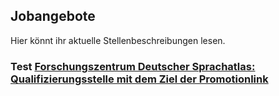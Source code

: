 ## Jobangebote

Hier könnt ihr aktuelle Stellenbeschreibungen lesen.


### Test [Forschungszentrum  Deutscher Sprachatlas:  Qualifizierungsstelle mit dem Ziel der Promotionlink](https://www.uni-marburg.de/de/universitaet/administration/verwaltung/dezernat2/personalabteilung/bewerber/stellen/wissenschaftliche-stellen/fb09-0002-wmz-290121-de.pdf)